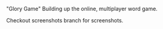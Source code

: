 "Glory Game"
Building up the online, multiplayer word game.  

Checkout screenshots branch for screenshots.
